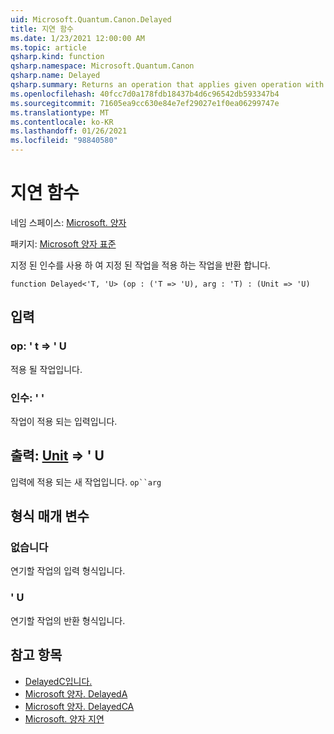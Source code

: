 ```yaml
---
uid: Microsoft.Quantum.Canon.Delayed
title: 지연 함수
ms.date: 1/23/2021 12:00:00 AM
ms.topic: article
qsharp.kind: function
qsharp.namespace: Microsoft.Quantum.Canon
qsharp.name: Delayed
qsharp.summary: Returns an operation that applies given operation with given argument.
ms.openlocfilehash: 40fcc7d0a178fdb18437b4d6c96542db593347b4
ms.sourcegitcommit: 71605ea9cc630e84e7ef29027e1f0ea06299747e
ms.translationtype: MT
ms.contentlocale: ko-KR
ms.lasthandoff: 01/26/2021
ms.locfileid: "98840580"
---
```

# <a name="delayed-function"></a>지연 함수

네임 스페이스: [Microsoft. 양자](xref:Microsoft.Quantum.Canon)

패키지: [Microsoft 양자 표준](https://nuget.org/packages/Microsoft.Quantum.Standard)


지정 된 인수를 사용 하 여 지정 된 작업을 적용 하는 작업을 반환 합니다.

```qsharp
function Delayed<'T, 'U> (op : ('T => 'U), arg : 'T) : (Unit => 'U)
```


## <a name="input"></a>입력

### <a name="op--t--u"></a>op: ' t => ' U 

적용 될 작업입니다.


### <a name="arg--t"></a>인수: ' '

작업이 적용 되는 입력입니다.



## <a name="output--unit--u"></a>출력: [Unit](xref:microsoft.quantum.lang-ref.unit) => ' U 

입력에 적용 되는 새 작업입니다. `op``arg`

## <a name="type-parameters"></a>형식 매개 변수

### <a name="t"></a>없습니다

연기할 작업의 입력 형식입니다.
### <a name="u"></a>' U

연기할 작업의 반환 형식입니다.

## <a name="see-also"></a>참고 항목

- [DelayedC입니다.](xref:Microsoft.Quantum.Canon.DelayedC)
- [Microsoft 양자. DelayedA](xref:Microsoft.Quantum.Canon.DelayedA)
- [Microsoft 양자. DelayedCA](xref:Microsoft.Quantum.Canon.DelayedCA)
- [Microsoft. 양자 지연](xref:Microsoft.Quantum.Canon.Delay)